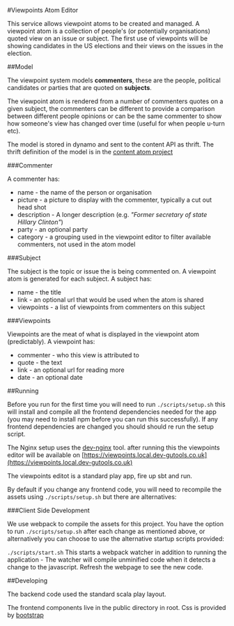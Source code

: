 #Viewpoints Atom Editor

This service allows viewpoint atoms to be created and managed. A viewpoint atom is a collection of people's (or potentially organisations)
quoted view on an issue or subject. The first use of viewpoints will be showing candidates in the US elections and their views
on the issues in the election.

##Model

The viewpoint system models **commenters**, these are the people, political candidates or parties that are quoted on **subjects**.

The viewpoint atom is rendered from a number of commenters quotes on a given subject, the commenters can be different to provide a
comparison between different people opinions or can be the same commenter to show how someone's view has changed over time 
(useful for when people u-turn etc).

The model is stored in dynamo and sent to the content API as thrift. The thrift definition of the model is in the 
[content atom project](https://github.com/guardian/content-atom)

###Commenter

A commenter has: 

* name - the name of the person or organisation
* picture - a picture to display with the commenter, typically a cut out head shot
* description - A longer description (e.g. *"Former secretary of state Hillary Clinton"*)
* party - an optional party
* category - a grouping used in the viewpoint editor to filter available commenters, not used in the atom model

###Subject

The subject is the topic or issue the is being commented on. A viewpoint atom is generated for each subject. A subject has:

* name - the title
* link - an optional url that would be used when the atom is shared
* viewpoints - a list of viewpoints from commenters on this subject

###Viewpoints

Viewpoints are the meat of what is displayed in the viewpoint atom (predictably). A viewpoint has:

* commenter - who this view is attributed to
* quote - the text
* link - an optional url for reading more
* date - an optional date

##Running

Before you run for the first time you will need to run `./scripts/setup.sh` this will install and compile all the frontend
dependencies needed for the app (you may need to install npm before you can run this successfully). If any frontend
dependencies are changed you should should re run the setup script.

The Nginx setup uses the [dev-nginx](https://github.com/guardian/dev-nginx) tool. after running this the viewpoints editor
will be available on [https://viewpoints.local.dev-gutools.co.uk](https://viewpoints.local.dev-gutools.co.uk)

The viewpoints editot is a standard play app, fire up sbt and run.

By default if you change any frontend code, you will need to recompile the assets using `./scripts/setup.sh` but there
are alternatives:

###Client Side Development

We use webpack to compile the assets for this project. You have the option to run `./scripts/setup.sh` after each change
as mentioned above, or alternatively you can choose to use the alternative startup scripts provided:

`./scripts/start.sh` This starts a webpack watcher in addition to running the application - The watcher will compile
unminified code when it detects a change to the javascript. Refresh the webpage to see the new code.

##Developing

The backend code used the standard scala play layout.

The frontend components live in the public directory in root. Css is provided by [bootstrap](http://getbootstrap.com/)

